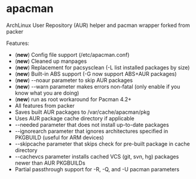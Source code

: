apacman
==================

ArchLinux User Repository (AUR) helper and pacman wrapper forked from packer

Features:
* (**new**) Config file support (/etc/apacman.conf)
* (**new**) Cleaned up manpages
* (**new**) Replacement for pacsysclean (-L list installed packages by size)
* (**new**) Built-in ABS support (-G now support ABS+AUR packages)
* (**new**) --noaur parameter to skip AUR packages
* (**new**) --warn parameter makes errors non-fatal (only enable if you know what you are doing)
* (**new**) run as root workaround for Pacman 4.2+
* All features from packer
* Saves built AUR packages to /var/cache/apacman/pkg
* Uses AUR package cache directory if applicable
* --needed parameter that does not install up-to-date packages
* --ignorearch parameter that ignores architectures specified in PKGBUILD (useful for ARM devices)
* --skipcache parameter that skips check for pre-built package in cache directory
* --cachevcs parameter installs cached VCS (git, svn, hg) packages newer than AUR PKGBUILDs
* Partial passthrough support for -R, -Q, and -U pacman parameters
